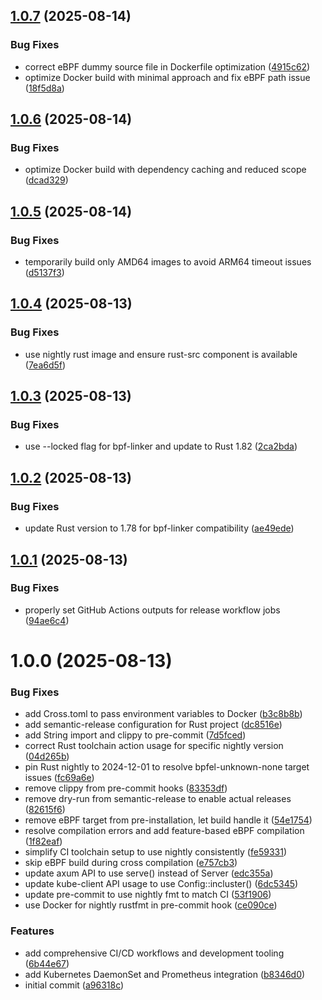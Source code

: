 ## [1.0.7](https://github.com/Perun-Engineering/ebpf-oom-watcher/compare/v1.0.6...v1.0.7) (2025-08-14)


### Bug Fixes

* correct eBPF dummy source file in Dockerfile optimization ([4915c62](https://github.com/Perun-Engineering/ebpf-oom-watcher/commit/4915c6287784ee2ac3f9238f0558de0bafb28d44))
* optimize Docker build with minimal approach and fix eBPF path issue ([18f5d8a](https://github.com/Perun-Engineering/ebpf-oom-watcher/commit/18f5d8ae0158ab205cc7d12ca27faffded97d81c))

## [1.0.6](https://github.com/Perun-Engineering/ebpf-oom-watcher/compare/v1.0.5...v1.0.6) (2025-08-14)


### Bug Fixes

* optimize Docker build with dependency caching and reduced scope ([dcad329](https://github.com/Perun-Engineering/ebpf-oom-watcher/commit/dcad3299f792922ca02ec6a0ad8bd1cf42011a38))

## [1.0.5](https://github.com/Perun-Engineering/ebpf-oom-watcher/compare/v1.0.4...v1.0.5) (2025-08-14)


### Bug Fixes

* temporarily build only AMD64 images to avoid ARM64 timeout issues ([d5137f3](https://github.com/Perun-Engineering/ebpf-oom-watcher/commit/d5137f395d061615e6056181dc96b913b5ed7d65))

## [1.0.4](https://github.com/Perun-Engineering/ebpf-oom-watcher/compare/v1.0.3...v1.0.4) (2025-08-13)


### Bug Fixes

* use nightly rust image and ensure rust-src component is available ([7ea6d5f](https://github.com/Perun-Engineering/ebpf-oom-watcher/commit/7ea6d5f16ffe138ca185bb95362b0c11b30964c5))

## [1.0.3](https://github.com/Perun-Engineering/ebpf-oom-watcher/compare/v1.0.2...v1.0.3) (2025-08-13)


### Bug Fixes

* use --locked flag for bpf-linker and update to Rust 1.82 ([2ca2bda](https://github.com/Perun-Engineering/ebpf-oom-watcher/commit/2ca2bda0fd31d7fbdeddd7d9672a6cb16e247795))

## [1.0.2](https://github.com/Perun-Engineering/ebpf-oom-watcher/compare/v1.0.1...v1.0.2) (2025-08-13)


### Bug Fixes

* update Rust version to 1.78 for bpf-linker compatibility ([ae49ede](https://github.com/Perun-Engineering/ebpf-oom-watcher/commit/ae49edeae24dabbd1a2ea7eeec823b8cf40127f0))

## [1.0.1](https://github.com/Perun-Engineering/ebpf-oom-watcher/compare/v1.0.0...v1.0.1) (2025-08-13)


### Bug Fixes

* properly set GitHub Actions outputs for release workflow jobs ([94ae6c4](https://github.com/Perun-Engineering/ebpf-oom-watcher/commit/94ae6c4779c4d9598b3263e81ef8a7126667a906))

# 1.0.0 (2025-08-13)


### Bug Fixes

* add Cross.toml to pass environment variables to Docker ([b3c8b8b](https://github.com/Perun-Engineering/ebpf-oom-watcher/commit/b3c8b8bb27010316cd32cd1b3d150d5496cd38ba))
* add semantic-release configuration for Rust project ([dc8516e](https://github.com/Perun-Engineering/ebpf-oom-watcher/commit/dc8516e10179d90ed1d21698bb068ead0793a586))
* add String import and clippy to pre-commit ([7d5fced](https://github.com/Perun-Engineering/ebpf-oom-watcher/commit/7d5fced4785e729458630a41a39461298d94f7db))
* correct Rust toolchain action usage for specific nightly version ([04d265b](https://github.com/Perun-Engineering/ebpf-oom-watcher/commit/04d265b2dddbe7d796d33abf937f59987c4b05c3))
* pin Rust nightly to 2024-12-01 to resolve bpfel-unknown-none target issues ([fc69a6e](https://github.com/Perun-Engineering/ebpf-oom-watcher/commit/fc69a6e75e8cc4e441f2a643da11f2349ea8a19f))
* remove clippy from pre-commit hooks ([83353df](https://github.com/Perun-Engineering/ebpf-oom-watcher/commit/83353df74b04d4fbd6f91d3489cec2e16aafb538))
* remove dry-run from semantic-release to enable actual releases ([82615f6](https://github.com/Perun-Engineering/ebpf-oom-watcher/commit/82615f6d28cc8c71c5e76c19caee7bd58b771ef1))
* remove eBPF target from pre-installation, let build handle it ([54e1754](https://github.com/Perun-Engineering/ebpf-oom-watcher/commit/54e1754027d6af122f2ef3340eb4d954d598289b))
* resolve compilation errors and add feature-based eBPF compilation ([1f82eaf](https://github.com/Perun-Engineering/ebpf-oom-watcher/commit/1f82eaf1a48e4bcadb6b23613fc24308e99aeab4))
* simplify CI toolchain setup to use nightly consistently ([fe59331](https://github.com/Perun-Engineering/ebpf-oom-watcher/commit/fe59331ee96beaa11df4add0d8f29eafc0727d65))
* skip eBPF build during cross compilation ([e757cb3](https://github.com/Perun-Engineering/ebpf-oom-watcher/commit/e757cb33ae3bd62286ffbc03b609dc5133f375c2))
* update axum API to use serve() instead of Server ([edc355a](https://github.com/Perun-Engineering/ebpf-oom-watcher/commit/edc355ab943aa353a7ad785bc4e04fb572b5c075))
* update kube-client API usage to use Config::incluster() ([6dc5345](https://github.com/Perun-Engineering/ebpf-oom-watcher/commit/6dc53453af5663a29a9b38edb60537960a2bc4d4))
* update pre-commit to use nightly fmt to match CI ([53f1906](https://github.com/Perun-Engineering/ebpf-oom-watcher/commit/53f1906aa4ce937842bad416f16b0c01b482a8b1))
* use Docker for nightly rustfmt in pre-commit hook ([ce090ce](https://github.com/Perun-Engineering/ebpf-oom-watcher/commit/ce090ce4147993b128f2fc3ed11746b3d35a1490))


### Features

* add comprehensive CI/CD workflows and development tooling ([6b44e67](https://github.com/Perun-Engineering/ebpf-oom-watcher/commit/6b44e672eb08195a26dbd56541708b360527f50c))
* add Kubernetes DaemonSet and Prometheus integration ([b8346d0](https://github.com/Perun-Engineering/ebpf-oom-watcher/commit/b8346d0cd5d7786ef5e09644689418e540784d93))
* initial commit ([a96318c](https://github.com/Perun-Engineering/ebpf-oom-watcher/commit/a96318c8482771141919645184db6f5261ae3ce4))
